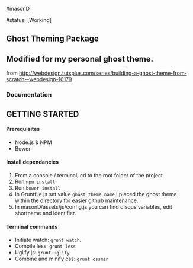 #masonD

#status: [Working]
## Ghost Theming Package
## Modified for my personal ghost theme.
from http://webdesign.tutsplus.com/series/building-a-ghost-theme-from-scratch--webdesign-16179

### Documentation

## GETTING STARTED

#### Prerequisites

* Node.js & NPM
* Bower

#### Install dependancies

1. From a console / terminal, cd to the root folder of the project
2. Run `npm install`
3. Run `bower install`
4. In Gruntfile.js set value `ghost_theme_name` 
I placed the ghost theme within the directory for easier github maintenance.
5. In masonD/assets/js/config.js you can find disqus variables, edit shortname and identifier.


#### Terminal commands

* Initiate watch: `grunt watch`.
* Compile less: `grunt less`
* Uglify js: `grunt uglify`
* Combine and minify css: `grunt cssmin`

